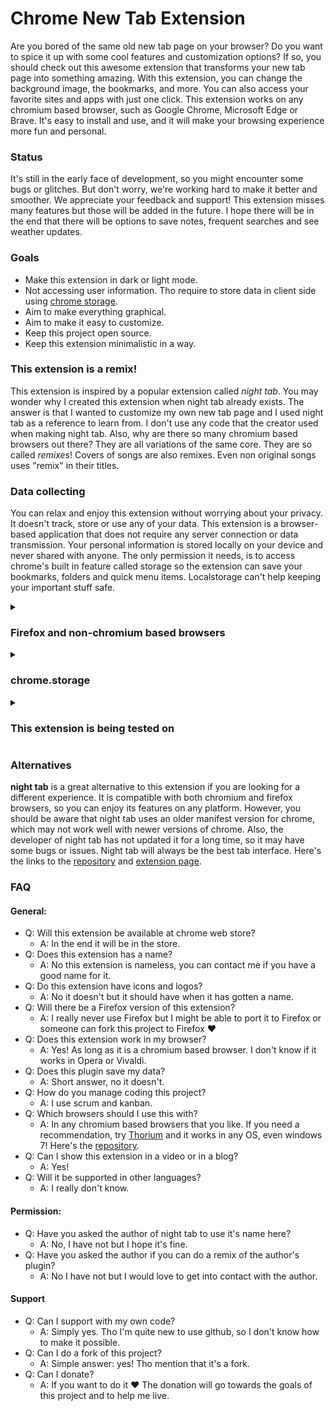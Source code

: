 ﻿# Chrome New Tab Extension
Are you bored of the same old new tab page on your browser? Do you want to spice it up with some cool features and customization options? If so, you should check out this awesome extension that transforms your new tab page into something amazing. With this extension, you can change the background image, the bookmarks, and more. You can also access your favorite sites and apps with just one click. This extension works on any chromium based browser, such as Google Chrome, Microsoft Edge or Brave. It's easy to install and use, and it will make your browsing experience more fun and personal.

### Status
It's still in the early face of development, so you might encounter some bugs or glitches. But don't worry, we're working hard to make it better and smoother. We appreciate your feedback and support! This extension misses many features but those will be added in the future. I hope there will be in the end that there will be options to save notes, frequent searches and see weather updates.

### Goals
- Make this extension in dark or light mode.
- Not accessing user information. Tho require to store data in client side using <a href="https://developer.chrome.com/docs/extensions/reference/storage/">chrome storage</a>.
- Aim to make everything graphical.
- Aim to make it easy to customize.
- Keep this project open source.
- Keep this extension minimalistic in a way.

### This extension is a remix!
This extension is inspired by a popular extension called *night tab*. You may wonder why I created this extension when night tab already exists. The answer is that I wanted to customize my own new tab page and I used night tab as a reference to learn from. I don't use any code that the creator used when making night tab. Also, why are there so many chromium based browsers out there? They are all variations of the same core. They are so called *remixes*! Covers of songs are also remixes.  Even non original songs uses "remix" in their titles.



### Data collecting
You can relax and enjoy this extension without worrying about your privacy. It doesn't track, store or use any of your data. This extension is a browser-based application that does not require any server connection or data transmission. Your personal information is stored locally on your device and never shared with anyone.
The only permission it needs, is to access chrome's built in feature called storage so the extension can save your bookmarks, folders and quick menu items. Localstorage can't help keeping your important stuff safe.

<details><summary><h3> Firefox and non-chromium based browsers</h3></summary>
Do you use Firefox or a non-chromium based browser? Then you can try to use this in preview mode but be sure to keep your localstorage data safe from cleaning your browser, or you might lose all your bookmarks, folders and quick menu items!
</details>

<details><summary><h3>chrome.storage</h3></summary>

This extension uses *chrome.storage* in order to save all stuff such as your folders, quick menu items and bookmarks. It falls in the permissions tab in the *manifest json*. Without this permission, all your stuff will be gone every time you clean your browser or when you close it. Here's how it's used: <a href="https://developer.chrome.com/docs/extensions/reference/storage/">chrome storage</a>.
</details>

<details>
<summary><h3>This extension is being tested on</h3></summary>
 
 ![Chrome]( 
https://img.shields.io/badge/Google_chrome-4285F4?style=for-the-badge&logo=Google-chrome&logoColor=white) 
This extension will in the end be supported in other browsers such as Brave, Edge and Thorium ❤️
You can still use it on any chromium browser, even tho I have not tested it on those before.
Please tell me if something is messed up in your browser.

</details>




### Alternatives
**night tab** is a great alternative to this extension if you are looking for a different experience. It is compatible with both chromium and firefox browsers, so you can enjoy its features on any platform. However, you should be aware that night tab uses an older manifest version for chrome, which may not work well with newer versions of chrome. Also, the developer of night tab has not updated it for a long time, so it may have some bugs or issues. Night tab will always be the best tab interface. Here's the links to the <a href="https://github.com/zombieFox/nightTab">repository</a> and <a href="https://chromewebstore.google.com/detail/nighttab/hdpcadigjkbcpnlcpbcohpafiaefanki">extension page<a>.

### FAQ
#### General:
- Q: Will this extension be available at chrome web store?
	- A: In the end it will be in the store.
 - Q: Does this extension has a name?
	 - A: No this extension is nameless, you can contact me if you have a good name for it.
- Q: Do this extension have icons and logos?
	- A: No it doesn't but it should have when it has gotten a name.
- Q: Will there be a Firefox version of this extension?
	- A: I really never use Firefox but I might be able to port it to Firefox or someone can fork this project to Firefox ❤️
- Q: Does this extension work in my browser?
	- A: Yes! As long as it is a chromium based browser. I don't know if it works in Opera or Vivaldi.
- Q: Does this plugin save my data?
	- A: Short answer, no it doesn't.
- Q: How do you manage coding this project?
	- A: I use scrum and kanban.
- Q: Which browsers should I use this with?
	- A: In any chromium based browsers that you like. If you need a recommendation, try <a href="https://thorium.rocks/">Thorium</a> and it works in any OS, even windows 7! Here's the <a href="https://github.com/Alex313031/thorium">repository</a>. 
- Q: Can I show this extension in a video or in a blog?
	- A: Yes!
- Q: Will it be supported in other languages?
	- A: I really don't know.
#### Permission:
- Q: Have you asked the author of night tab to use it's name here?
	- A: No, I have not but I hope it's fine.
- Q: Have you asked the author if you can do a remix of the author's plugin?
	- A: No I have not but I would love to get into contact with the author.
#### Support
- Q: Can I support with my own code?
	- A: Simply yes. Tho I'm quite new to use github, so I don't know how to make it possible.
- Q: Can I do a fork of this project?
	- A: Simple answer: yes! Tho mention that it's a fork.
- Q: Can I donate?
	- A: If you want to do it ❤️ The donation will go towards the goals of this project and to help me live.



